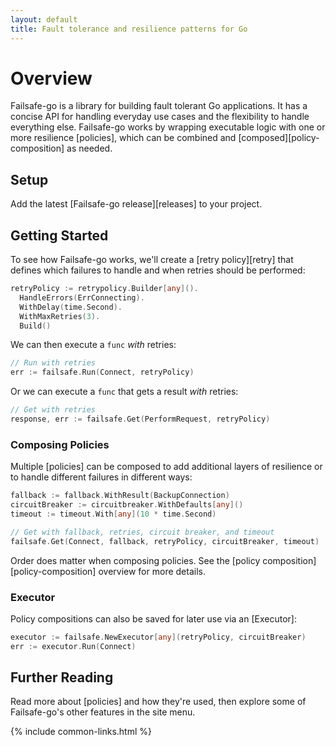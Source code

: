 ```yaml
---
layout: default
title: Fault tolerance and resilience patterns for Go
---
```


# Overview

Failsafe-go is a library for building fault tolerant Go applications. It has a concise API for handling everyday use cases and the flexibility to handle everything else. Failsafe-go works by wrapping executable logic with one or more resilience [policies], which can be combined and [composed][policy-composition] as needed.

## Setup

Add the latest [Failsafe-go release][releases] to your project.

## Getting Started

To see how Failsafe-go works, we'll create a [retry policy][retry] that defines which failures to handle and when retries should be performed:

```go
retryPolicy := retrypolicy.Builder[any]().
  HandleErrors(ErrConnecting).
  WithDelay(time.Second).
  WithMaxRetries(3).
  Build()
```

We can then execute a `func` *with* retries:

```go
// Run with retries
err := failsafe.Run(Connect, retryPolicy)
```

Or we can execute a `func` that gets a result *with* retries:

```go
// Get with retries
response, err := failsafe.Get(PerformRequest, retryPolicy)
```

### Composing Policies

Multiple [policies] can be composed to add additional layers of resilience or to handle different failures in different ways:

```go
fallback := fallback.WithResult(BackupConnection)
circuitBreaker := circuitbreaker.WithDefaults[any]()
timeout := timeout.With[any](10 * time.Second)

// Get with fallback, retries, circuit breaker, and timeout
failsafe.Get(Connect, fallback, retryPolicy, circuitBreaker, timeout)
```

Order does matter when composing policies. See the [policy composition][policy-composition] overview for more details.

### Executor

Policy compositions can also be saved for later use via an [Executor]:

```go
executor := failsafe.NewExecutor[any](retryPolicy, circuitBreaker)
err := executor.Run(Connect)
```

## Further Reading

Read more about [policies] and how they're used, then explore some of Failsafe-go's other features in the site menu.

{% include common-links.html %}